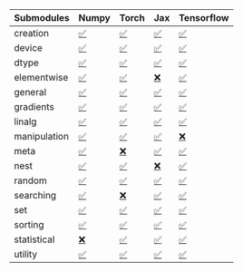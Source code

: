 | Submodules   | Numpy                                                                                                                           | Torch                                                                                                                           | Jax                                                                                                                             | Tensorflow                                                                                                                      |
|:-------------|:--------------------------------------------------------------------------------------------------------------------------------|:--------------------------------------------------------------------------------------------------------------------------------|:--------------------------------------------------------------------------------------------------------------------------------|:--------------------------------------------------------------------------------------------------------------------------------|
| creation     | <a href="https://github.com/unifyai/ivy/runs/8259943696?check_suite_focus=true" rel="noopener noreferrer" target="_blank">✅</a> | <a href="https://github.com/unifyai/ivy/runs/8259945237?check_suite_focus=true" rel="noopener noreferrer" target="_blank">✅</a> | <a href="https://github.com/unifyai/ivy/runs/8259946820?check_suite_focus=true" rel="noopener noreferrer" target="_blank">✅</a> | <a href="https://github.com/unifyai/ivy/runs/8259948413?check_suite_focus=true" rel="noopener noreferrer" target="_blank">✅</a> |
| device       | <a href="https://github.com/unifyai/ivy/runs/8259943784?check_suite_focus=true" rel="noopener noreferrer" target="_blank">✅</a> | <a href="https://github.com/unifyai/ivy/runs/8259945331?check_suite_focus=true" rel="noopener noreferrer" target="_blank">✅</a> | <a href="https://github.com/unifyai/ivy/runs/8259946963?check_suite_focus=true" rel="noopener noreferrer" target="_blank">✅</a> | <a href="https://github.com/unifyai/ivy/runs/8259948511?check_suite_focus=true" rel="noopener noreferrer" target="_blank">✅</a> |
| dtype        | <a href="https://github.com/unifyai/ivy/runs/8259943849?check_suite_focus=true" rel="noopener noreferrer" target="_blank">✅</a> | <a href="https://github.com/unifyai/ivy/runs/8259945409?check_suite_focus=true" rel="noopener noreferrer" target="_blank">✅</a> | <a href="https://github.com/unifyai/ivy/runs/8259947054?check_suite_focus=true" rel="noopener noreferrer" target="_blank">✅</a> | <a href="https://github.com/unifyai/ivy/runs/8259948602?check_suite_focus=true" rel="noopener noreferrer" target="_blank">✅</a> |
| elementwise  | <a href="https://github.com/unifyai/ivy/runs/8259943900?check_suite_focus=true" rel="noopener noreferrer" target="_blank">✅</a> | <a href="https://github.com/unifyai/ivy/runs/8259945509?check_suite_focus=true" rel="noopener noreferrer" target="_blank">✅</a> | <a href="https://github.com/unifyai/ivy/runs/8259947157?check_suite_focus=true" rel="noopener noreferrer" target="_blank">❌</a> | <a href="https://github.com/unifyai/ivy/runs/8259948704?check_suite_focus=true" rel="noopener noreferrer" target="_blank">✅</a> |
| general      | <a href="https://github.com/unifyai/ivy/runs/8259943997?check_suite_focus=true" rel="noopener noreferrer" target="_blank">✅</a> | <a href="https://github.com/unifyai/ivy/runs/8259945597?check_suite_focus=true" rel="noopener noreferrer" target="_blank">✅</a> | <a href="https://github.com/unifyai/ivy/runs/8259947274?check_suite_focus=true" rel="noopener noreferrer" target="_blank">✅</a> | <a href="https://github.com/unifyai/ivy/runs/8259948791?check_suite_focus=true" rel="noopener noreferrer" target="_blank">✅</a> |
| gradients    | <a href="https://github.com/unifyai/ivy/runs/8259944093?check_suite_focus=true" rel="noopener noreferrer" target="_blank">✅</a> | <a href="https://github.com/unifyai/ivy/runs/8259945687?check_suite_focus=true" rel="noopener noreferrer" target="_blank">✅</a> | <a href="https://github.com/unifyai/ivy/runs/8259947390?check_suite_focus=true" rel="noopener noreferrer" target="_blank">✅</a> | <a href="https://github.com/unifyai/ivy/runs/8259948894?check_suite_focus=true" rel="noopener noreferrer" target="_blank">✅</a> |
| linalg       | <a href="https://github.com/unifyai/ivy/runs/8259944173?check_suite_focus=true" rel="noopener noreferrer" target="_blank">✅</a> | <a href="https://github.com/unifyai/ivy/runs/8259945764?check_suite_focus=true" rel="noopener noreferrer" target="_blank">✅</a> | <a href="https://github.com/unifyai/ivy/runs/8259947479?check_suite_focus=true" rel="noopener noreferrer" target="_blank">✅</a> | <a href="https://github.com/unifyai/ivy/runs/8259949008?check_suite_focus=true" rel="noopener noreferrer" target="_blank">✅</a> |
| manipulation | <a href="https://github.com/unifyai/ivy/runs/8259944252?check_suite_focus=true" rel="noopener noreferrer" target="_blank">✅</a> | <a href="https://github.com/unifyai/ivy/runs/8259945900?check_suite_focus=true" rel="noopener noreferrer" target="_blank">✅</a> | <a href="https://github.com/unifyai/ivy/runs/8259947544?check_suite_focus=true" rel="noopener noreferrer" target="_blank">✅</a> | <a href="https://github.com/unifyai/ivy/runs/8259949149?check_suite_focus=true" rel="noopener noreferrer" target="_blank">❌</a> |
| meta         | <a href="https://github.com/unifyai/ivy/runs/8259944328?check_suite_focus=true" rel="noopener noreferrer" target="_blank">✅</a> | <a href="https://github.com/unifyai/ivy/runs/8259945988?check_suite_focus=true" rel="noopener noreferrer" target="_blank">❌</a> | <a href="https://github.com/unifyai/ivy/runs/8259947622?check_suite_focus=true" rel="noopener noreferrer" target="_blank">✅</a> | <a href="https://github.com/unifyai/ivy/runs/8259949250?check_suite_focus=true" rel="noopener noreferrer" target="_blank">✅</a> |
| nest         | <a href="https://github.com/unifyai/ivy/runs/8259944471?check_suite_focus=true" rel="noopener noreferrer" target="_blank">✅</a> | <a href="https://github.com/unifyai/ivy/runs/8259946083?check_suite_focus=true" rel="noopener noreferrer" target="_blank">✅</a> | <a href="https://github.com/unifyai/ivy/runs/8259947718?check_suite_focus=true" rel="noopener noreferrer" target="_blank">❌</a> | <a href="https://github.com/unifyai/ivy/runs/8259949362?check_suite_focus=true" rel="noopener noreferrer" target="_blank">✅</a> |
| random       | <a href="https://github.com/unifyai/ivy/runs/8259944599?check_suite_focus=true" rel="noopener noreferrer" target="_blank">✅</a> | <a href="https://github.com/unifyai/ivy/runs/8259946162?check_suite_focus=true" rel="noopener noreferrer" target="_blank">✅</a> | <a href="https://github.com/unifyai/ivy/runs/8259947783?check_suite_focus=true" rel="noopener noreferrer" target="_blank">✅</a> | <a href="https://github.com/unifyai/ivy/runs/8259949441?check_suite_focus=true" rel="noopener noreferrer" target="_blank">✅</a> |
| searching    | <a href="https://github.com/unifyai/ivy/runs/8259944679?check_suite_focus=true" rel="noopener noreferrer" target="_blank">✅</a> | <a href="https://github.com/unifyai/ivy/runs/8259946266?check_suite_focus=true" rel="noopener noreferrer" target="_blank">❌</a> | <a href="https://github.com/unifyai/ivy/runs/8259947888?check_suite_focus=true" rel="noopener noreferrer" target="_blank">✅</a> | <a href="https://github.com/unifyai/ivy/runs/8259949536?check_suite_focus=true" rel="noopener noreferrer" target="_blank">✅</a> |
| set          | <a href="https://github.com/unifyai/ivy/runs/8259944838?check_suite_focus=true" rel="noopener noreferrer" target="_blank">✅</a> | <a href="https://github.com/unifyai/ivy/runs/8259946377?check_suite_focus=true" rel="noopener noreferrer" target="_blank">✅</a> | <a href="https://github.com/unifyai/ivy/runs/8259947985?check_suite_focus=true" rel="noopener noreferrer" target="_blank">✅</a> | <a href="https://github.com/unifyai/ivy/runs/8259949603?check_suite_focus=true" rel="noopener noreferrer" target="_blank">✅</a> |
| sorting      | <a href="https://github.com/unifyai/ivy/runs/8259944936?check_suite_focus=true" rel="noopener noreferrer" target="_blank">✅</a> | <a href="https://github.com/unifyai/ivy/runs/8259946465?check_suite_focus=true" rel="noopener noreferrer" target="_blank">✅</a> | <a href="https://github.com/unifyai/ivy/runs/8259948077?check_suite_focus=true" rel="noopener noreferrer" target="_blank">✅</a> | <a href="https://github.com/unifyai/ivy/runs/8259949663?check_suite_focus=true" rel="noopener noreferrer" target="_blank">✅</a> |
| statistical  | <a href="https://github.com/unifyai/ivy/runs/8259945044?check_suite_focus=true" rel="noopener noreferrer" target="_blank">❌</a> | <a href="https://github.com/unifyai/ivy/runs/8259946599?check_suite_focus=true" rel="noopener noreferrer" target="_blank">✅</a> | <a href="https://github.com/unifyai/ivy/runs/8259948158?check_suite_focus=true" rel="noopener noreferrer" target="_blank">✅</a> | <a href="https://github.com/unifyai/ivy/runs/8259949724?check_suite_focus=true" rel="noopener noreferrer" target="_blank">✅</a> |
| utility      | <a href="https://github.com/unifyai/ivy/runs/8259945129?check_suite_focus=true" rel="noopener noreferrer" target="_blank">✅</a> | <a href="https://github.com/unifyai/ivy/runs/8259946714?check_suite_focus=true" rel="noopener noreferrer" target="_blank">✅</a> | <a href="https://github.com/unifyai/ivy/runs/8259948328?check_suite_focus=true" rel="noopener noreferrer" target="_blank">✅</a> | <a href="https://github.com/unifyai/ivy/runs/8259949783?check_suite_focus=true" rel="noopener noreferrer" target="_blank">✅</a> |